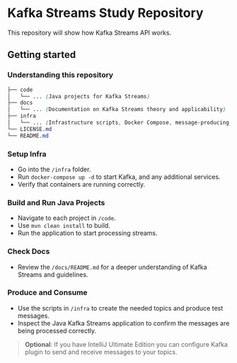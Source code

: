 # **Kafka Streams Study Repository**

This repository will show how Kafka Streams API works.

## Getting started

### Understanding this repository

```scss
├── code
│   └── ... (Java projects for Kafka Streams)
├── docs
│   └── ... (Documentation on Kafka Streams theory and applicability)
├── infra
│   └── ... (Infrastructure scripts, Docker Compose, message-producing scripts, etc.)
└── LICENSE.md
└── README.md
```

### Setup Infra

- Go into the `/infra` folder.
- Run `docker-compose up -d` to start Kafka, and any additional services.
- Verify that containers are running correctly.

### Build and Run Java Projects

- Navigate to each project in `/code`.
- Use `mvn clean install` to build.
- Run the application to start processing streams.

### Check Docs

- Review the `/docs/README.md` for a deeper understanding of Kafka Streams and guidelines.

### Produce and Consume

- Use the scripts in `/infra` to create the needed topics and produce test messages.
- Inspect the Java Kafka Streams application to confirm the messages are being processed correctly.

> **Optional**: If you have IntelliJ Ultimate Edition you can configure Kafka plugin to send and receive messages to your topics.

